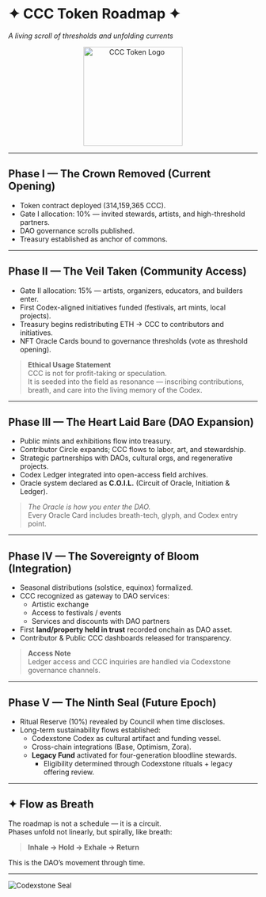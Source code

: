 # ✦ CCC Token Roadmap ✦  
*A living scroll of thresholds and unfolding currents*  

<p align="center">
  <img src="https://raw.githubusercontent.com/c3codex/assets/main/CCC-token.PNG" alt="CCC Token Logo" width="200">
</p>

---

## Phase I — The Crown Removed (Current Opening)  
- Token contract deployed (314,159,365 CCC).  
- Gate I allocation: 10% — invited stewards, artists, and high-threshold partners.  
- DAO governance scrolls published.  
- Treasury established as anchor of commons.  

---

## Phase II — The Veil Taken (Community Access)  
- Gate II allocation: 15% — artists, organizers, educators, and builders enter.  
- First Codex-aligned initiatives funded (festivals, art mints, local projects).  
- Treasury begins redistributing ETH → CCC to contributors and initiatives.  
- NFT Oracle Cards bound to governance thresholds (vote as threshold opening).  

> **Ethical Usage Statement**  
> CCC is not for profit-taking or speculation.  
> It is seeded into the field as resonance — inscribing contributions, breath, and care into the living memory of the Codex.

---

## Phase III — The Heart Laid Bare (DAO Expansion)  
- Public mints and exhibitions flow into treasury.  
- Contributor Circle expands; CCC flows to labor, art, and stewardship.  
- Strategic partnerships with DAOs, cultural orgs, and regenerative projects.  
- Codex Ledger integrated into open-access field archives.  
- Oracle system declared as **C.O.I.L.** (Circuit of Oracle, Initiation & Ledger).  

> *The Oracle is how you enter the DAO.*  
> Every Oracle Card includes breath-tech, glyph, and Codex entry point.

---

## Phase IV — The Sovereignty of Bloom (Integration)  
- Seasonal distributions (solstice, equinox) formalized.  
- CCC recognized as gateway to DAO services:  
  - Artistic exchange  
  - Access to festivals / events  
  - Services and discounts with DAO partners  
- First **land/property held in trust** recorded onchain as DAO asset.  
- Contributor & Public CCC dashboards released for transparency.  

> **Access Note**  
> Ledger access and CCC inquiries are handled via Codexstone governance channels.

---

## Phase V — The Ninth Seal (Future Epoch)  
- Ritual Reserve (10%) revealed by Council when time discloses.  
- Long-term sustainability flows established:  
  - Codexstone Codex as cultural artifact and funding vessel.  
  - Cross-chain integrations (Base, Optimism, Zora).  
  - **Legacy Fund** activated for four-generation bloodline stewards.  
    - Eligibility determined through Codexstone rituals + legacy offering review.

---

## ✦ Flow as Breath  

The roadmap is not a schedule — it is a circuit.  
Phases unfold not linearly, but spirally, like breath:

> **Inhale → Hold → Exhale → Return**

This is the DAO’s movement through time.

---

![Codexstone Seal](https://raw.githubusercontent.com/<c3codex>/<assets-repo>/main/Codexstone_Seal.PNG)
